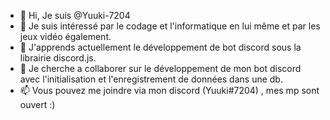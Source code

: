 - 👋 Hi, Je suis @Yuuki-7204 
- 👀 Je suis intéressé par le codage et l'informatique en lui même et par les jeux vidéo également.
- 🌱 J'apprends actuellement le développement de bot discord sous la librairie discord.js.
- 💞️ Je cherche a collaborer sur le développement de mon bot discord avec l'initialisation et l'enregistrement de données dans une db.
- 📫 Vous pouvez me joindre via mon discord (Yuuki#7204) , mes mp sont ouvert :)

<!---
Yuuki-7204/Yuuki-7204 est un dépôt ✨ spécial ✨ parce que  c'est `README.md` .
--->
